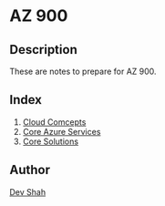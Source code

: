 # AZ 900

## Description

These are notes to prepare for AZ 900.
## Index

1. [Cloud Comcepts](https://github.com/busycaesar/AZ_900/blob/Master/1.%20Cloud%20Concepts.md)
2. [Core Azure Services](https://github.com/busycaesar/AZ_900/blob/Master/2.%20Core%20Azure%20Services.md)
3. [Core Solutions](https://github.com/busycaesar/AZ_900/blob/Master/3.%20Core%20Solutions%20(In%20Dev).md)
## Author

<a href="https://github.com/busycaesar">Dev Shah</a>
